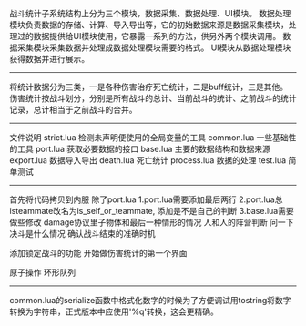 战斗统计子系统结构上分为三个模块，数据采集、数据处理、UI模块。
数据处理模块负责数据的存储、计算、导入导出等，它的初始数据来源是数据采集模块，处理过的数据提供给UI模块使用，它暴露一系列的方法，供另外两个模块调用。
数据采集模块采集数据并处理成数据处理模块需要的格式。
UI模块从数据处理模块获得数据并进行展示。

---
将统计数据分为三类，一是各种伤害治疗死亡统计，二是buff统计，三是其他。
伤害统计按战斗划分，分别是所有战斗的总计、当前战斗的统计、之前战斗的统计记录，总计相当于之前战斗的合并。

---
文件说明
strict.lua
检测未声明便使用的全局变量的工具
common.lua
一些基础性的工具
port.lua
获取必要数据的接口
base.lua
主要的数据结构和数据来源
export.lua
数据导入导出
death.lua
死亡统计
process.lua
数据的处理
test.lua
简单测试

---
首先将代码拷贝到内服 除了port.lua
	1.port.lua需要添加最后两行
	2.port.lua总isteammate改名为is_self_or_teammate, 添加是不是自己的判断
	3.base.lua需要做些修改
damage协议里子物体和最后一种情形的情况
人和人的阵营判断 问一下决斗是什么情况
确认战斗结束的准确时机

添加锁定战斗的功能
开始做伤害统计的第一个界面

原子操作
环形队列

---
common.lua的serialize函数中格式化数字的时候为了方便调试用tostring将数字转换为字符串，正式版本中应使用'%q'转换，这会更精确。
